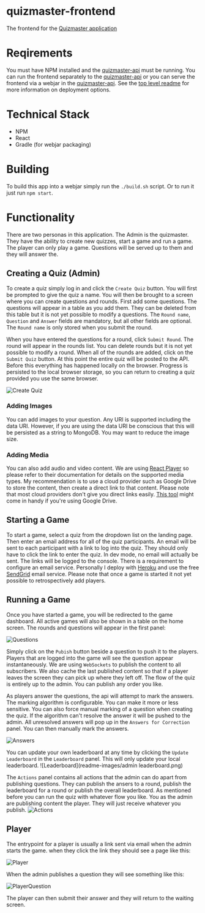 # quizmaster-frontend
The frontend for the [Quizmaster application](https://github.com/daithihearn/quizmaster)

# Reqirements
You must have NPM installed and the [quizmaster-api](https://github.com/daithihearn/quizmaster-api) must be running. You can run the frontend separately to the [quizmaster-api](https://github.com/daithihearn/quizmaster-api) or you can serve the frontend via a webjar in the [quizmaster-api](https://github.com/daithihearn/quizmaster-api). See the [top level readme](https://github.com/daithihearn/quizmaster) for more information on deployment options.

# Technical Stack
- NPM
- React
- Gradle (for webjar packaging)

# Building
To build this app into a webjar simply run the `./build.sh` script. Or to run it just run `npm start`.

# Functionality
There are two personas in this application. The Admin is the quizmaster. They have the ability to create new quizzes, start a game and run a game. The player can only play a game. Questions will be served up to them and they will answer the.
## Creating a Quiz (Admin)
To create a quiz simply log in and click the `Create Quiz` button. You will first be prompted to give the quiz a name. You will then be brought to a screen where you can create questions and rounds. First add some questions. The questions will appear in a table as you add them. They can be deleted from this table but it is not yet possible to modify a questions. The `Round name`, `Question` and `Answer` fields are mandatory, but all other fields are optional. The `Round name` is only stored when you submit the round.

When you have entered the questions for a round, click `Submit Round`. The round will appear in the rounds list. You can delete rounds but it is not yet possible to modify a round.
When all of the rounds are added, click on the `Submit Quiz` button. At this point the entire quiz will be posted to the API. Before this everything has happened locally on the browser. Progress is persisted to the local browser storage, so you can return to creating a quiz provided you use the same browser.

![Create Quiz](readme-images/create%20quiz.png)

### Adding Images
You can add images to your question. Any URI is supported including the data URI. However, if you are using the data URI be conscious that this will be persisted as a string to MongoDB. You may want to reduce the image size.

### Adding Media
You can also add audio and video content. We are using [React Player](https://www.npmjs.com/package/react-player) so please refer to their documentation for details on the supported media types. My recommendation is to use a cloud provider such as Google Drive to store the content, then create a direct link to that content. Please note that most cloud providers don't give you direct links easily. [This tool](https://sites.google.com/site/gdocs2direct/) might come in handy if you're using Google Drive. 

## Starting a Game
To start a game, select a quiz from the dropdown list on the landing page. Then enter an email address for all of the quiz participants. An email will be sent to each participant with a link to log into the quiz. They should only have to click the link to enter the quiz. In dev mode, no email will actually be sent. The links will be logged to the console. There is a requirement to configure an email service. Personally I deploy with [Heroku](https://www.heroku.com/) and use the free [SendGrid](https://app.sendgrid.com/) email service.
Please note that once a game is started it not yet possible to retrospectively add players.

## Running a Game
Once you have started a game, you will be redirected to the game dashboard. All active games will also be shown in a table on the home screen. The rounds and questions will appear in the first panel:

![Questions](readme-images/game%20questions.png)

Simply click on the `Pubish` button beside a question to push it to the players. Players that are logged into the game will see the question appear instantaneously. We are using `WebSockets` to publish the content to all subscribers. We also cache the last published content so that if a player leaves the screen they can pick up where they left off. The flow of the quiz is entirely up to the admin. You can publish any order you like.

As players answer the questions, the api will attempt to mark the answers. The marking algorithm is configurable. You can make it more or less sensitive. You can also force manual marking of a question when creating the quiz. If the algorithm can't resolve the answer it will be pushed to the admin. All unresolved answers will pop up in the `Answers for Correction` panel. You can then manually mark the answers.

![Answers](readme-images/answers%20for%20correction.png)

You can update your own leaderboard at any time by clicking the `Update Leaderboard` in the `Leaderboard` panel. This will only update your local leaderboard.
![Leaderboard](readme-images/admin leaderboard.png)

The `Actions` panel contains all actions that the admin can do apart from publishing questions. They can publish the ansers to a round, publish the leaderboard for a round or publish the overall leaderboard. As mentioned before you can run the quiz with whatever flow you like. You as the admin are publishing content the player. They will just receive whatever you publish.
![Actions](readme-images/actions.png)

## Player
The entrypoint for a player is usually a link sent via email when the admin starts the game. when they click the link they should see a page like this:

![Player](readme-images/player.png)

When the admin publishes a question they will see something like this:

![PlayerQuestion](readme-images/player%20question.png)

The player can then submit their answer and they will return to the waiting screen.

